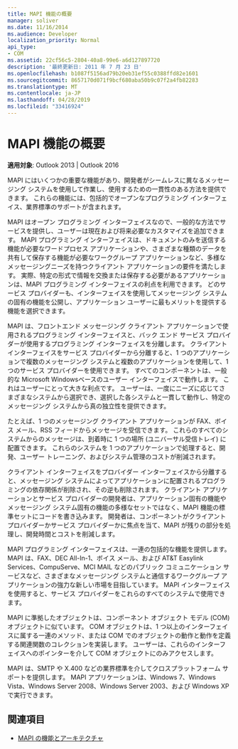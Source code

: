 ```yaml
---
title: MAPI 機能の概要
manager: soliver
ms.date: 11/16/2014
ms.audience: Developer
localization_priority: Normal
api_type:
- COM
ms.assetid: 22cf56c5-2804-40a8-99e6-a6d127897720
description: '最終更新日: 2011 年 7 月 23 日'
ms.openlocfilehash: b1087f5156ad79b20eb31ef55c0388ffd82e1601
ms.sourcegitcommit: 8657170d071f9bcf680aba50b9c07f2a4fb82283
ms.translationtype: MT
ms.contentlocale: ja-JP
ms.lasthandoff: 04/28/2019
ms.locfileid: "33416924"
---
```

# <a name="mapi-feature-overview"></a>MAPI 機能の概要
 
**適用対象**: Outlook 2013 | Outlook 2016 
  
MAPI にはいくつかの重要な機能があり、開発者がシームレスに異なるメッセージング システムを使用して作業し、使用するための一貫性のある方法を提供できます。 これらの機能には、包括的でオープンなプログラミング インターフェイス、業界標準のサポートが含まれます。 
  
MAPI はオープン プログラミング インターフェイスなので、一般的な方法でサービスを提供し、ユーザーは現在および将来必要なカスタマイズを追加できます。 MAPI プログラミング インターフェイスは、ドキュメントのみを送信する機能が必要なワードプロセス アプリケーションや、さまざまな種類のデータを共有して保存する機能が必要なワークグループ アプリケーションなど、多様なメッセージングニーズを持つクライアント アプリケーションの要件を満たします。 実際、特定の形式で情報を交換または保存する必要があるアプリケーションは、MAPI プログラミング インターフェイスの利点を利用できます。 どのサービス プロバイダーも、インターフェイスを使用してメッセージング システムの固有の機能を公開し、アプリケーション ユーザーに最もメリットを提供する機能を選択できます。
  
MAPI は、フロントエンド メッセージング クライアント アプリケーションで使用されるプログラミング インターフェイスと、バック エンド サービス プロバイダーが使用するプログラミング インターフェイスを分離します。 クライアント インターフェイスをサービス プロバイダーから分離すると、1 つのアプリケーションで複数のメッセージング システムと複数のアプリケーションを使用して、1 つのサービス プロバイダーを使用できます。 すべてのコンポーネントは、一般的な Microsoft Windowsベースのユーザー インターフェイスで動作します。 これはユーザーにとって大きな利点です。 ユーザーは、一度にニーズに応じてさまざまなシステムから選択でき、選択した各システムと一貫して動作し、特定のメッセージング システムから真の独立性を提供できます。 
  
たとえば、1 つのメッセージング クライアント アプリケーションが FAX、ボイス メール、RSS フィードからメッセージを受信できます。 これらのすべてのシステムからのメッセージは、到着時に 1 つの場所 (ユニバーサル受信トレイ) に配置できます。 これらのシステムを 1 つのアプリケーションで処理すると、開発、ユーザー トレーニング、およびシステム管理のコストが削減されます。 
  
クライアント インターフェイスをプロバイダー インターフェイスから分離すると、メッセージング システムによってアプリケーションに配置されるプログラミングの依存関係が削除され、その逆も削除されます。 クライアント アプリケーションとサービス プロバイダーの開発者は、アプリケーション固有の機能やメッセージング システム固有の機能の多様なセットではなく、MAPI 機能の標準セットにコードを書き込みます。 開発者は、コンポーネントがクライアントプロバイダーかサービス プロバイダーかに焦点を当て、MAPI が残りの部分を処理し、開発時間とコストを削減します。
  
MAPI プログラミング インターフェイスは、一連の包括的な機能を提供します。 MAPI は、FAX、DEC All-In-1、ボイス メール、および AT&T Easylink Services、CompuServe、MCI MAIL などのパブリック コミュニケーション サービスなど、さまざまなメッセージング システムと通信するワークグループ アプリケーションの強力な新しい市場を目指しています。 MAPI インターフェイスを使用すると、サービス プロバイダーをこれらのすべてのシステムで使用できます。 
  
MAPI に準拠したオブジェクトは、コンポーネント オブジェクト モデル (COM) オブジェクトに似ています。 COM オブジェクトは、1 つ以上のインターフェイスに属する一連のメソッド、または COM でのオブジェクトの動作と動作を定義する関連関数のコレクションを実装します。 ユーザーは、これらのインターフェイスへのポインターを介して COM オブジェクトにのみアクセスします。
  
MAPI は、SMTP や X.400 などの業界標準を介してクロスプラットフォーム サポートを提供します。 MAPI アプリケーションは、Windows 7、Windows Vista、Windows Server 2008、Windows Server 2003、および Windows XP で実行できます。 
  
## <a name="see-also"></a>関連項目

- [MAPI の機能とアーキテクチャ](mapi-features-and-architecture.md)

